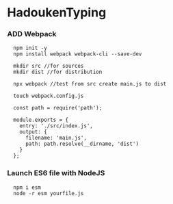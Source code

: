 # HadoukenTyping


  ### ADD Webpack

```
  npm init -y
  npm install webpack webpack-cli --save-dev
```

```
  mkdir src //for sources
  mkdir dist //for distribution

  npx webpack //test from src create main.js to dist

  touch webpack.config.js

  const path = require('path');
```

  ```
    module.exports = {
      entry: './src/index.js',
      output: {
        filename: 'main.js',
        path: path.resolve(__dirname, 'dist')
      }
    };
  ```

  ### Launch ES6 file with NodeJS
```
  npm i esm
  node -r esm yourfile.js
```